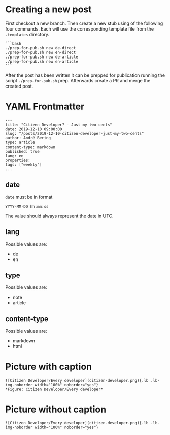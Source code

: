 # Creating a new post

First checkout a new branch. Then create a new stub using of the following four commands. Each will use the corresponding template file from the `.templates` directory.

    ```bash
    ./prep-for-pub.sh new de-direct
    ./prep-for-pub.sh new en-direct
    ./prep-for-pub.sh new de-article
    ./prep-for-pub.sh new en-article
    ```

After the post has been written it can be prepped for publication running the script `./prep-for-pub.sh` prep. Afterwards create a PR and merge the created post.

# YAML Frontmatter

    ---
    title: "Citizen Developer? - Just my two cents"
    date: 2019-12-10 09:00:00
    slug: "/posts/2019-12-10-citizen-developer-just-my-two-cents"
    author: André Bering
    type: article
    content-type: markdown
    published: true
    lang: en
    properties:
    tags: ["weekly"]
    ...

## date

`date` must be in format

    YYYY-MM-DD hh:mm:ss

The value should always represent the date in UTC.

## lang

Possible values are:
* de
* en

## type

Possible values are:
* note
* article

## content-type

Possible values are:
* markdown
* html



# Picture with caption

    ![Citizen Developer/Every developer](citizen-developer.png){.lb .lb-img-noborder width="100%" noborder="yes"}
    *Figure: Citizen Developer/Every developer*

# Picture without caption

    ![Citizen Developer/Every developer](citizen-developer.png){.lb .lb-img-noborder width="100%" noborder="yes"}



